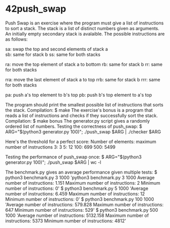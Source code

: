 # 42push_swap

Push Swap is an exercise where the program must give a list of instructions to sort a stack. The stack is a list of distinct numbers given as arguments. 
An initially empty secondary stack is avalaible.
The possible instructions are as follows:

sa: swap the top and second elements of stack a <br>
sb: same for stack b
ss: same for both stacks

ra: move the top element of stack a to bottom
rb: same for stack b
rr: same for both stacks

rra: move the last element of stack a to top
rrb: same for stack b
rrr: same for both stacks

pa: push a's top element to b's top
pb: push b's top element to a's top

The program should print the smallest possible list of instructions that sorts the stack.
Compilation:
$ make
The exercise's bonus is a program that reads a list of instructions and checks if they successfully sort the stack.
Compilation:
$ make bonus
The generator.py script gives a randomly ordered list of numbers.
Testing the correctness of push_swap:
$ ARG="$(python3 generator.py 100)"; ./push_swap $ARG | ./checker $ARG

Here's the threshold for a perfect score:
Number of elements: maximum number of instructions
3: 3
5: 12
100: 699
500: 5499

Testing the performance of push_swap once:
$ ARG="$(python3 generator.py 100)"; ./push_swap $ARG | wc -l

The benchmark.py gives an average performance given multiple tests:
$ python3 benchmark.py 3 1000 
'python3 benchmark.py 3 1000
Average number of instructions: 1.151
Maximum number of instructions: 2
Minimum number of instructions: 0'
$ python3 benchmark.py 5 1000
'Average number of instructions: 6.459
Maximum number of instructions: 12
Minimum number of instructions: 0'
$ python3 benchmark.py 100 1000
'Average number of instructions: 579.828
Maximum number of instructions: 647
Minimum number of instructions: 529'
$ python3 benchmark.py 500 1000 
'Average number of instructions: 5132.158
Maximum number of instructions: 5373
Minimum number of instructions: 4812'
